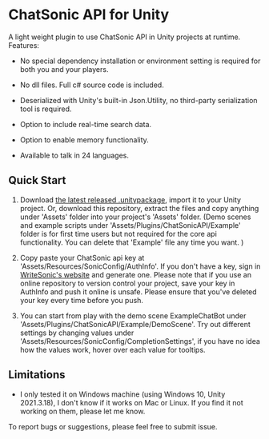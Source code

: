 # ChatSonic API for Unity

A light weight plugin to use ChatSonic API in Unity projects at runtime. Features: 

* No special dependency installation or environment setting is required for both you and your players. 

* No dll files. Full c# source code is included. 

* Deserialized with Unity's built-in Json.Utility, no third-party serialization tool is required.

* Option to include real-time search data.

* Option to enable memory functionality.

* Available to talk in 24 languages.

## Quick Start

1. Download [the latest released .unitypackage](https://github.com/BrieYRen/ChatSonic-API-for-Unity/releases), import it to your Unity project. Or, download this repository, extract the files and copy anything under 'Assets' folder into your project's 'Assets' folder. (Demo scenes and example scripts under 'Assets/Plugins/ChatSonicAPI/Example' folder is for first time users but not required for the core api functionality. You can delete that 'Example' file any time you want. )

2. Copy paste your ChatSonic api key at 'Assets/Resources/SonicConfig/AuthInfo'. If you don't have a key, sign in [WriteSonic's website](https://docs.writesonic.com/reference/finding-your-api-key) and generate one. Please note that if you use an online repository to version control your project, save your key in AuthInfo and push it online is unsafe. Please ensure that you've deleted your key every time before you push.

3. You can start from play with the demo scene ExampleChatBot under 'Assets/Plugins/ChatSonicAPI/Example/DemoScene'. Try out different settings by changing values under 'Assets/Resources/SonicConfig/CompletionSettings', if you have no idea how the values work, hover over each value for tooltips. 

## Limitations

* I only tested it on Windows machine (using Windows 10, Unity 2021.3.18), I don't know if it works on Mac or Linux. If you find it not working on them, please let me know. 

To report bugs or suggestions, please feel free to submit issue.